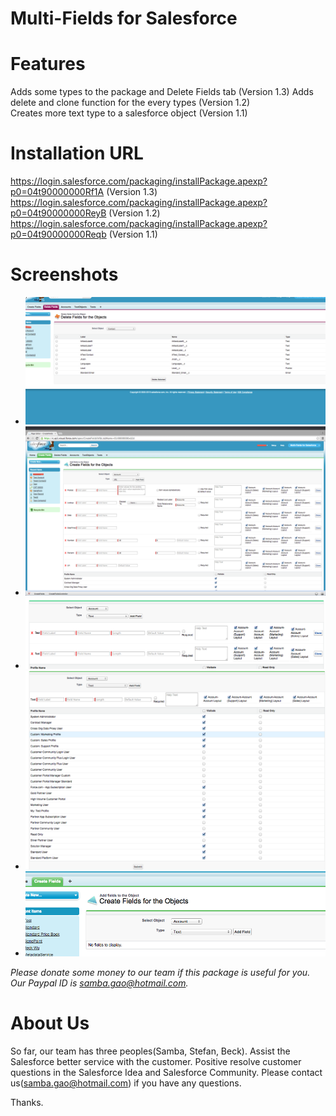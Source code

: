 # Multi-Fields for Salesforce

# Features
Adds some types to the package and Delete Fields tab (Version 1.3)
Adds delete and clone function for the every types (Version 1.2)                                                                
Creates more text type to a salesforce object (Version 1.1)

# Installation URL
https://login.salesforce.com/packaging/installPackage.apexp?p0=04t90000000Rf1A (Version 1.3)
https://login.salesforce.com/packaging/installPackage.apexp?p0=04t90000000ReyB (Version 1.2)
https://login.salesforce.com/packaging/installPackage.apexp?p0=04t90000000Reqb (Version 1.1)
 
# Screenshots
* ![ScreenShot](https://github.com/SalesforceApp/Multi-Fields-for-Salesforce/blob/master/Imgs/5.png)
* ![ScreenShot](https://github.com/SalesforceApp/Multi-Fields-for-Salesforce/blob/master/Imgs/4.png)
* ![ScreenShot](https://github.com/SalesforceApp/Multi-Fields-for-Salesforce/blob/master/Imgs/3.png)
* ![ScreenShot](https://github.com/SalesforceApp/Multi-Fields-for-Salesforce/blob/master/Imgs/2.png)
* ![ScreenShot](https://github.com/SalesforceApp/Multi-Fields-for-Salesforce/blob/master/Imgs/1.png)

 
*Please donate some money to our team if this package is useful for you. Our Paypal ID is samba.gao@hotmail.com.*

# About Us
So far, our team has three peoples(Samba, Stefan, Beck). Assist the Salesforce better service with the customer. Positive resolve customer questions in the Salesforce Idea and Salesforce Community. Please contact us(samba.gao@hotmail.com) if you have any questions.

Thanks.
